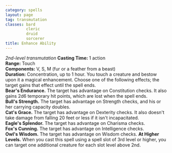 ```yaml
---
category: spells
layout: page
tag: transmutation
classes: bard
         cleric
         druid
         sorcerer
title: Enhance Ability 
---
```

_2nd-level transmutation_ 
**Casting Time:** 1 action    
**Range:** Touch    
**Components:** V, S, M (fur or a feather from a beast)    
**Duration:** Concentration, up to 1 hour. 
You touch a creature and bestow upon it a magical enhancement. Choose one of the following effects; the target gains that effect until the spell ends.    
**Bear's Endurance.** The target has advantage on Constitution checks. It also gains 2d6 temporary hit points, which are lost when the spell ends.    
**Bull's Strength.** The target has advantage on Strength checks, and his or her carrying capacity doubles.    
**Cat's Grace.** The target has advantage on Dexterity checks. It also doesn't take damage from falling 20 feet or less if it isn't incapacitated.    
**Eagle's Splendor.** The target has advantage on Charisma checks.    
**Fox's Cunning.** The target has advantage on Intelligence checks.    
**Owl's Wisdom.** The target has advantage on Wisdom checks. 
**At Higher Levels.** When you cast this spell using a spell slot of 3rd level or higher, you can target one additional creature for each slot level above 2nd. 